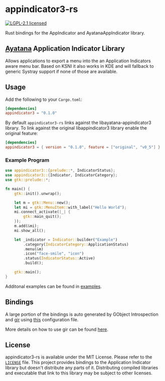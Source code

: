 # appindicator3-rs
[![LGPL-2.1 licensed](https://img.shields.io/badge/license-MIT-green)](./LICENSE)

Rust bindings for the AppIndicator and AyatanaAppIndicator library.

##  [Ayatana](https://ayatanaindicators.github.io/) Application Indicator Library

Allows applications to export a menu into the an Application
Indicators aware menu bar. Based on KSNI it also works in KDE and will
fallback to generic Systray support if none of those are available.

## Usage

Add the following to your `Cargo.toml`:

```toml
[dependencies]
appindicator3 = "0.1.0"
```

By default `appindicator3-rs` links against the libayatana-appindicator3 library. To link against the original libappindicator3 library enable the original feature:

```toml
[dependencies]
appindicator3 = { version = "0.1.0", feature = ["original", "v0_5"] }

```

### Example Program

```rust
use appindicator3::{prelude::*, IndicatorStatus};
use appindicator3::{Indicator, IndicatorCategory};
use gtk::prelude::*;

fn main() {
    gtk::init().unwrap();

    let m = gtk::Menu::new();
    let mi = gtk::MenuItem::with_label("Hello World");
    mi.connect_activate(|_| {
        gtk::main_quit();
    });
    m.add(&mi);
    mi.show_all();

    let _indicator = Indicator::builder("Example")
        .category(IndicatorCategory::ApplicationStatus)
        .menu(&m)
        .icon("face-smile", "icon")
        .status(IndicatorStatus::Active)
        .build();

    gtk::main();
}
```

Additonal examples can be found in [examples](./examples).

## Bindings

A large portion of the bindings is auto generated by GObject Introspection and [gir](https://github.com/gtk-rs/gir/) using [this](./Gir.toml) configuration file.

More details on how to use gir can be found [here](https://gtk-rs.org/gir/book).

## License

appindicator3-rs is available under the MIT License. Please refer to the [`LICENSE`](LICENSE) file. 
This project provides bindings to the Application Indicator library but doesn't distribute any parts of it. Distributing compiled libraries and executable that link to this library may be subject to other licenses. 
